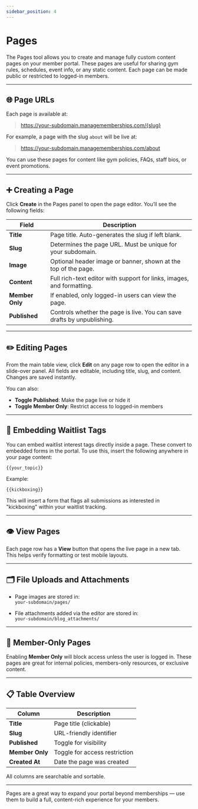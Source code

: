 ```yaml
---
sidebar_position: 4
---
```


# Pages

The Pages tool allows you to create and manage fully custom content pages on your member portal. These pages are useful for sharing gym rules, schedules, event info, or any static content. Each page can be made public or restricted to logged-in members.

---

## 🌐 Page URLs

Each page is available at:

> https://your-subdomain.managememberships.com/{slug}

For example, a page with the slug `about` will be live at:

> https://your-subdomain.managememberships.com/about

You can use these pages for content like gym policies, FAQs, staff bios, or event promotions.

---

## ➕ Creating a Page

Click **Create** in the Pages panel to open the page editor. You’ll see the following fields:

| Field          | Description                                                                 |
|----------------|-----------------------------------------------------------------------------|
| **Title**      | Page title. Auto-generates the slug if left blank.                          |
| **Slug**       | Determines the page URL. Must be unique for your subdomain.                 |
| **Image**      | Optional header image or banner, shown at the top of the page.              |
| **Content**    | Full rich-text editor with support for links, images, and formatting.       |
| **Member Only**| If enabled, only logged-in users can view the page.                         |
| **Published**  | Controls whether the page is live. You can save drafts by unpublishing.     |

---

## ✏️ Editing Pages

From the main table view, click **Edit** on any page row to open the editor in a slide-over panel. All fields are editable, including title, slug, and content. Changes are saved instantly.

You can also:

- **Toggle Published**: Make the page live or hide it
- **Toggle Member Only**: Restrict access to logged-in members

---

## 🔗 Embedding Waitlist Tags

You can embed waitlist interest tags directly inside a page. These convert to embedded forms in the portal. To use this, insert the following anywhere in your page content:

``{{your_topic}}``

Example:

``{{kickboxing}}``

This will insert a form that flags all submissions as interested in "kickboxing" within your waitlist tracking.

---

## 👁 View Pages

Each page row has a **View** button that opens the live page in a new tab. This helps verify formatting or test mobile layouts.

---

## 🗂 File Uploads and Attachments

- Page images are stored in:  
  `your-subdomain/pages/`

- File attachments added via the editor are stored in:  
  `your-subdomain/blog_attachments/`

---

## 🔐 Member-Only Pages

Enabling **Member Only** will block access unless the user is logged in. These pages are great for internal policies, members-only resources, or exclusive content.

---

## 📋 Table Overview

| Column         | Description                                            |
|----------------|--------------------------------------------------------|
| **Title**      | Page title (clickable)                                 |
| **Slug**       | URL-friendly identifier                                |
| **Published**  | Toggle for visibility                                  |
| **Member Only**| Toggle for access restriction                          |
| **Created At** | Date the page was created                              |

All columns are searchable and sortable.

---

Pages are a great way to expand your portal beyond memberships — use them to build a full, content-rich experience for your members.